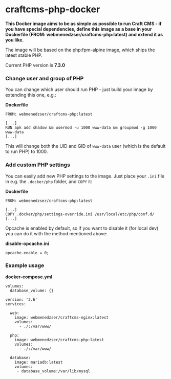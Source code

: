# craftcms-php-docker

**This Docker image aims to be as simple as possible to run Craft CMS - if you have special dependencies, define this image as a base in your Dockerfile (FROM: webmenedzser/craftcms-php:latest) and extend it as you like.**

The image will be based on the php:fpm-alpine image, which ships the latest stable PHP.

Current PHP version is **7.3.0**

### Change user and group of PHP
You can change which user should run PHP - just build your image by extending this one, e.g.: 

**Dockerfile**
```
FROM: webmenedzser/craftcms-php:latest

[...]
RUN apk add shadow && usermod -u 1000 www-data && groupmod -g 1000 www-data
[...]
```

This will change both the UID and GID of `www-data` user (which is the default to run PHP) to 1000. 

### Add custom PHP settings
You can easily add new PHP settings to the image. Just place your `.ini` file in e.g. the `.docker/php` folder, and `COPY` it: 

**Dockerfile**
```
FROM: webmenedzser/craftcms-php:latest

[...]
COPY .docker/php/settings-override.ini /usr/local/etc/php/conf.d/
[...]
```
Opcache is enabled by default, so if you want to disable it (for local dev) you can do it with the method mentioned above: 

**disable-opcache.ini**
```
opcache.enable = 0;
```

### Example usage

**docker-compose.yml**

```
volumes:
  database_volume: {}

version: '3.6'
services:

  web:
    image: webmenedzser/craftcms-nginx:latest
    volumes:
      - ./:/var/www/

  php:
    image: webmenedzser/craftcms-php:latest
    volumes:
      - ./:/var/www/

  database:
    image: mariadb:latest
    volumes:
     - database_volume:/var/lib/mysql
```
